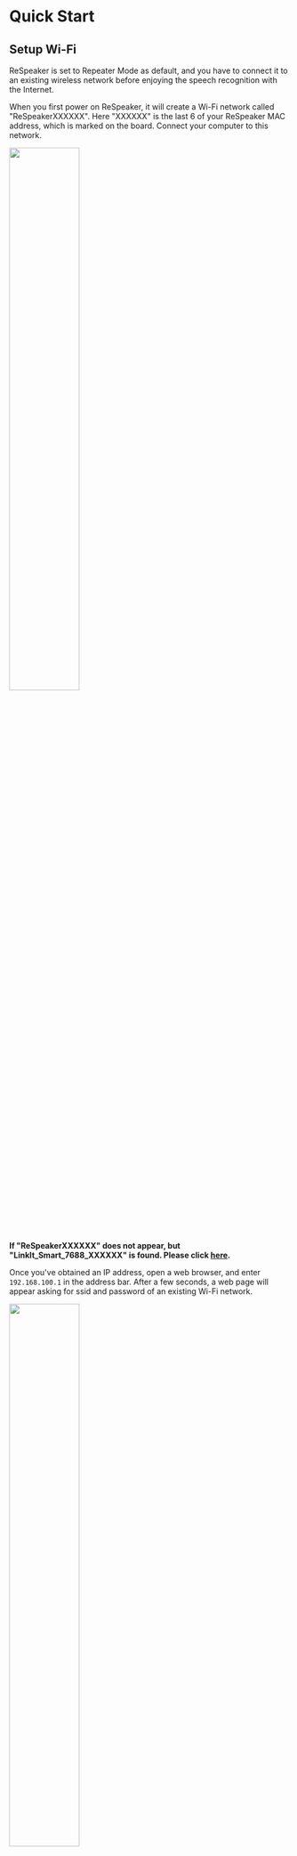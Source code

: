 # Quick Start

## Setup Wi-Fi

ReSpeaker is set to Repeater Mode as default, and you have to connect it to an existing wireless network before enjoying the speech recognition with the Internet.

When you first power on ReSpeaker, it will create a Wi-Fi network called "ReSpeakerXXXXXX". Here "XXXXXX" is the last 6 of your ReSpeaker MAC address, which is marked on the board. Connect your computer to this network.

<div class="text-center">
<img src="https://github.com/respeaker/get_started_with_respeaker/blob/master/img/wifi1.png?raw=true" width="50%" height="50%">
</div>



**If "ReSpeakerXXXXXX" does not appear, but "LinkIt_Smart_7688_XXXXXX" is found. Please click [here](QuickStart.md#update-for-old-version).**

Once you've obtained an IP address, open a web browser, and enter `192.168.100.1` in the address bar. After a few seconds, a web page will appear asking for ssid and password of an existing Wi-Fi network.

<div class="text-center">
<img src="https://github.com/respeaker/get_started_with_respeaker/blob/master/img/wifi2.png?raw=true" width="50%" height="50%">
</div>

Select the Wi-Fi you wish to connect to and enter the password. When you press the `OK` button, ReSpeaker will join the specified network.

Now your ReSpeaker is able to visit the Internet.

Also, here are some ways to setup Wi-Fi with command line. [Click here!](https://github.com/respeaker/get_started_with_respeaker/wiki/WiFi)


## Dashboard

<div class="text-center">
<img src="https://github.com/respeaker/get_started_with_respeaker/blob/master/img/dashboard.png?raw=true" width="50%" height="50%">
</div>

Visit `192.168.100.1` again, the Dashboard of ReSpeaker will appear. You are able to have a overview of ReSpeaker, set up network, wifi and system on Dashboard.


##System Update

To update the firmware of you ReSpeaker, enter `http://192.168.100.1/home.html` in a web browser and click `System Update`.


<div class="text-center">
<img src="https://github.com/respeaker/get_started_with_respeaker/blob/master/img/home.png?raw=true" width="50%" height="50%">
</div>


Then ReSpeaker will check its version and the following web page will appear when there is an new firmware for ReSpeaker. Click "UPDATE" to continue and click "UPDATE NOW" after finish download. It will cost about 5 minutes for ReSpeaker to install the firmware and reboot, please **don't turn off** ReSpeaker when updating.

<div class="text-center">
<img src="https://github.com/respeaker/get_started_with_respeaker/blob/master/img/systemupdate.png?raw=true" width="50%" height="50%">
</div>


### Update for old version

**Note:** If you can not update your ReSpeaker via Web or can not visit `http://192.168.100.1/home.html`, please click [here](https://s3-us-west-2.amazonaws.com/respeaker.io/firmware/ramips-openwrt-latest-LinkIt7688-squashfs-sysupgrade.bin) to download the lastest firmware on your computer, copy it to a SD card and plug the SD card into ReSpeaker.


Connect to the [serial console](QuickStart.md#serial-console) of ReSpeaker, type the following command lines to update the firmware:


```
mount /dev/mmcblk0p1 /mnt
cd /mnt
sysupgrade -n -F ramips-openwrt-latest-LinkIt7688-squashfs-sysupgrade.bin
```

It will cost about 3 minutes for ReSpeaker to install the firmware and reboot, please **don't turn off** ReSpeaker when updating.

<div class="text-center">
<img src="https://github.com/respeaker/get_started_with_respeaker/blob/master/img/systemupdate2.png?raw=true" width="50%" height="50%">
</div>


## Mopidy music player

Mopidy is an extensible music server written in Python. `ReSpeaker` runs Mopidy server for playing music from local disk, Spotify, SoundCloud, Google Play Music and more.

After connecting your computer to ReSpeaker's Wi-Fi, enter `http://192.168.100.1/home.html` in a web browser.
Then Mopidy web page will appear.

<div class="text-center">
<img src="https://github.com/respeaker/get_started_with_respeaker/blob/master/img/home.png?raw=true" width="50%" height="50%">
</div>

Please click `Music Player` to enter the HTML frontend for the Mopidy music server. Now you are able to play music on ReSpeaker from local disk and radio streams!

<div class="text-center">
<img src="https://github.com/respeaker/get_started_with_respeaker/blob/master/img/mopidymusic.png?raw=true" width="50%" height="50%">
</div>

## File manager

File manager is an extension of Mopidy music server. It allows you to browse/search/edit/upload your local file system. Enter `http://192.168.100.1/home.html` in a web browser and click `File Manager` to get started.

<div class="text-center">
<img src="https://github.com/respeaker/get_started_with_respeaker/blob/master/img/filemanager.png?raw=true" width="50%" height="50%">
</div>

<div class="text-center">
<img src="https://github.com/respeaker/get_started_with_respeaker/blob/master/img/fileupload.png?raw=true" width="50%" height="50%">
</div>

<div class="text-center">
<img src="https://github.com/respeaker/get_started_with_respeaker/blob/master/img/editfile.png?raw=true" width="50%" height="50%">
</div>

## Web terminal

Web terminal [Pyxterm](https://github.com/respeaker/pyxterm), a pure python websocket terminal server,  is also an extension of Mopidy music server to get the web terminal. Enter `http://192.168.100.1/home.html` in a web browser and click `Web Terminal` to login in ReSpeaker terminal.
The default username and password are all "root".

<div class="text-center">
<img src="https://github.com/respeaker/get_started_with_respeaker/blob/master/img/terminal.png?raw=true" width="50%" height="50%">
</div>



## Serial console

- Baudrate: 57600
- Terminal app - on Windows, [putty](https://github.com/respeaker/get_started_with_respeaker/blob/master/docs/ReSpeaker/SetupPutty.md) is recommended. On Linux/Mac, use `screen /dev/xxx 57600`


## First impression with Voice Interaction - ReSpeaker, play music!

With Bing Speech API, ReSpeaker can turn on and recognize audio coming from the microphone in real-time, or recognize audio from a file.

To use Bing Speech API, first you have to get a key of Microsoft Cognitive Services from [here](https://www.microsoft.com/cognitive-services/en-us/speech-api), and copy it to `BING_KEY = '' `, then save the following code in `playmusic.py` and run it

```
//stop mopidy and alexa to avoid USB device occupation
/etc/init.d/mopidy stop
/etc/init.d/alexa stop
python playmusic.py
```

<div class="text-center">
<img src="https://github.com/respeaker/get_started_with_respeaker/blob/master/img/getbingapi.png?raw=true" width="50%" height="50%">
</div>

```python
import logging
import time
import os
from threading import Thread, Event
from respeaker import Microphone
from respeaker.bing_speech_api import BingSpeechAPI

# use madplay to play mp3 file     
os.system('madplay')               

# get a key from https://www.microsoft.com/cognitive-services/en-us/speech-api
BING_KEY = ''      


def task(quit_event):                                                         
    mic = Microphone(quit_event=quit_event)                                   
    bing = BingSpeechAPI(key=BING_KEY)                                        

    while not quit_event.is_set():
        if mic.wakeup('respeaker'):        
            print('Wake up')               
            data = mic.listen()            
            try:                      
                text = bing.recognize(data)
                if text:           
                    print('Recognized %s' % text)
                    if 'play music' in text:
                        print('I will play music!')
                        os.system('madplay Tchaikovsky_Concerto_No.1p.mp3')
            except Exception as e:               
                print(e.message)                 

def main():                                                              
    logging.basicConfig(level=logging.DEBUG)                                                           
    quit_event = Event()        
    thread = Thread(target=task, args=(quit_event,))
    thread.start()                          
    while True:                             
        try:                                
            time.sleep(1)                           
        except KeyboardInterrupt:                   
            print('Quit')                           
            quit_event.set()
            break        
    thread.join()                

if __name__ == '__main__':       
    main()                  
```
After "INFO:mic:Start Detecting" coming out, try to say "ReSpeaker" to wake up the program, and say "play music" to let it play music. Then ReSpeaker will play "Tchaikovsky\_Concerto\_No.1p.mp3" in the current path with **madplay** tool.

<div class="text-center">
<img src="https://github.com/respeaker/get_started_with_respeaker/blob/master/img/bingplaymusic.png?raw=true" width="50%" height="50%">
</div>


## Play with AirPlay

- With Airplay, you can stream music to ReSpeaker.


### For iOS

1. Connect to the same Wi-Fi network on your iOS device and ReSpeaker.
2. On your iOS device, swipe up from the bottom of your screen to open Control Center.
3. In Control Center, swipe horizontally to find the Now Playing screen.
4. Select ReSpeaker as the following picture:

	<div class="text-center">
	<img src="https://github.com/respeaker/get_started_with_respeaker/blob/master/img/airplay.png?raw=true" width="50%" height="50%">
	</div>

5. Connect your headphone/speaker to respeaker, then you can enjoy the music now.


### Use Android

1. Connect your smart phone to **ReSpeaker's Wi-Fi**.
2. On your smart phone, open a AirPlay client software, such as: *AllConnect*.
3. Select ReSpeaker as the following picture:

	<div class="text-center">
	<img src="https://github.com/respeaker/get_started_with_respeaker/blob/master/img/dlna.png?raw=true" width="50%" height="50%">
	</div>

4. Connect your headphone/speaker to respeaker, then you can enjoy the music now.



## Use SD Card to Extend Storage
More often than not, a limited amount of storage is available on embedded devices(ReSpeaker has only 5M on-board flash storage left for users). More storage for applications and data can expand ReSpeaker's potential, so use SD card to extend storage as an **extroot** is a good choice.

By employing **extroot**, expansion of the storage capacity of your root file system is accomplished by using an added storage device.
During the boot process, external storage space is mounted as the root file system, or in an overlay configuration over the original file system.

1. Make sure your SD card is plugged into ReSpeaker and `/dev/mmcblk0p1` can be detected by `df -h` or `ls /dev`.

	```
	root@ReSpeaker:/# df -h
	Filesystem                Size      Used Available Use% Mounted on
	rootfs                    1.8M    832.0K    960.0K  46% /
	/dev/root                29.0M     29.0M         0 100% /rom
	tmpfs                    61.7M    276.0K     61.5M   0% /tmp
	/dev/mtdblock6            1.8M    832.0K    960.0K  46% /overlay
	overlayfs:/overlay        1.8M    832.0K    960.0K  46% /
	tmpfs                   512.0K         0    512.0K   0% /dev
	/dev/mmcblk0p1            7.4G      2.5M      7.4G   0% /tmp/run/mountd/mmcblk0p1
	```

2. Format your SD card into two partitions, one is FAT32, the other is EXT4. EXT4 file system will be as an extroot while FAT32 will be as a normal storage device, which is able to transfer files between ReSpeaker and your PC.

	```
	umount /dev/mmcblk0p1
	fdisk /dev/mmcblk0
	# ------------------ fdisk ------------------------
	>Command (m for help):o
	>Created a new DOS disklabel
	>Command (m for help):n
	>Partition type
	p   primary (0 primary, 0 extended, 4 free)
	e   extended (container for logical partitions)
	>Select (default p):p
	>Partition number (1-4, default 1):1
	>First sector (2048-15523839, default 2048):
	>Last sector, +sectors or +size{K,M,G,T,P} (2048-15523839, default 15523839): +2G
	>Command (m for help):n
	>Partition type
	p   primary (1 primary, 0 extended, 3 free)
	e   extended (container for logical partitions)
	>Select (default p):p
	>Partition number (1-4, default 2):2
	>First sector (4196352-15523839, default 4196352):
	>Last sector, +sectors or +size{K,M,G,T,P} (4196352-15523839, default 15523839):
	>Command (m for help):w
	>The partition table has been altered.
	>Calling i[  292.010000]  mmcblk0: p1 p2
	>octl() to re-read partition table.
	>Syncing disks.
	# ------------------ end ------------------------

	mkfs.fat /dev/mmcblk0p1
	mkfs.ext4 /dev/mmcblk0p2

	# reload mtk_sd kernel module
	rmmod mtk_sd
	insmod mtk_sd
	```

3. Prepare your external storage root overlay.

	```
	mount /dev/mmcblk0p2 /mnt ; tar -C /overlay -cvf - . | tar -C /mnt -xf - ; umount /mnt
	```

4. Create fstab with the following command. This command will create a fstab template enabling all partitions and setting '/mnt/mmcblk0p2' partition as '/overlay' partition.

	```
	block detect > /etc/config/fstab;
	sed -i s/option$'\t'enabled$'\t'\'0\'/option$'\t'enabled$'\t'\'1\'/ /etc/config/fstab;
	sed -i s#/mnt/mmcblk0p2#/overlay# /etc/config/fstab;
	cat /etc/config/fstab;
   	```

5. Check if it is mountable to overlay.

	```
	root@mylinkit:/# mount /dev/mmcblk0p2 /overlay/
	root@ReSpeaker:/# df -h
	Filesystem                Size      Used Available Use% Mounted on
	rootfs                    1.8M    832.0K    960.0K  46% /
	/dev/root                29.0M     29.0M         0 100% /rom
	tmpfs                    61.7M    276.0K     61.5M   0% /tmp
	/dev/mtdblock6            5.2G     11.8M      4.9G   0% /overlay
	overlayfs:/overlay        1.8M    832.0K    960.0K  46% /
	tmpfs                   512.0K         0    512.0K   0% /dev
	/dev/mmcblk0p2            5.2G     11.8M      4.9G   0% /tmp/run/mountd/mmcblk0p2
	/dev/mmcblk0p1            2.0G      4.0K      2.0G   0% /tmp/run/mountd/mmcblk0p1
	/dev/mmcblk0p2            5.2G     11.8M      4.9G   0% /overlay
	```

6. Reboot ReSpeaker and check again. If SD card is mounted automatically, you are done. More informations about **extroot**, please click [here](https://wiki.openwrt.org/doc/howto/extroot).

## Install software on ReSpeaker

After extending storage with a SD card, there are enough storage to install software on ReSpeaker.

1. Install git

	```
	opkg update
	opkg install git git-http
	```


## ReSpeaker Drive Unit 

ReSpeaker Drive Unit's image is special, Please use upgrade following image.

<a href="https://1drv.ms/f/s!AqG2uRmVUhlShUyg92Q-oNAxNjPR"><img src="https://github.com/respeaker/get_started_with_respeaker/blob/master/img/onedrive.png?raw=true" height="25"></img></a>



## Factory Reset
Open the serial console or a ssh session and run `firstboot`. [More detail](https://github.com/respeaker/get_started_with_respeaker/wiki/factory-reset).


---

Follow us on [Facebook](https://facebook.com/seeedstudiosz) [Youtube](https://www.youtube.com/channel/UC5mX-JaRWXc8cBc1gm5kKhg) [Twitter](https://twitter.com/seeedstudio).
